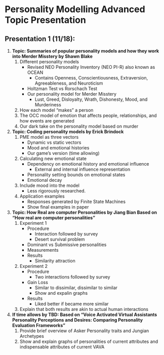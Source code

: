 # Personality Modelling Advanced Topic Presentation

## Presentation 1 (11/18):

1. <b>Topic: Summaries of popular personality models and how they work into Merder Misstery by Shawn Blake </b>
	1. Different personality models
		- Revised NEO Personality Inventory (NEO PI-R) also known as OCEAN
			* Contains Openness, Conscientiousness, Extraversion, Agreeableness, and Neuroticism
		- Holtzman Test vs Rorschach Test
		- Our personality model for Merder Misstery
			* Lust, Greed, Disloyalty, Wrath, Dishonesty, Mood, and Murderiness
	1. How each model “makes” a person
	1. The OCC model of emotion that affects people, relationships, and how events are generated
	1. Our dark take on the personality model based on murder
1. <b>Topic: Coding personality models by Erick Brindock</b>
	1. PME model as three vectors
		- Dynamic vs static vectors
		- Mood and emotional histories
		- Our game’s version (time allowing)
	1. Calculating new emotional state
		- Dependency on emotional history and emotional influence
			* External and internal influence representation
		- Personality setting bounds on emotional states
		- Emotional decay
	1. Include mood into the model
		- Less rigorously researched.
	1. Application examples
		- Responses generated by Finite State Machines
		- Show final examples in paper
1. <b>Topic: How Real are computer Personalities by Jiang Bian Based on “How real are computer personalities” </b>
	1. Experiment 1
		- Procedure
			* Interaction followed by survey
			* Desert survival problem
		- Dominant vs Submissive personalities
		- Measurements
		- Results
			* Similarity attraction
	1. Experiment 2
		- Procedure
			* Two interactions followed by survey
		- Gain Loss
			* Similar to dissimilar, dissimilar to similar
			* Show and expalin graphs
		- Results
			* Liked better if became more similar
	1. Explain that both results are akin to actual human interactions
1. <b>If time allows by TBD: Based on “Voice Activated Virtual Assistants Personality Perceptions and Desires: Comparing Personality Evaluation Frameworks”</b>
	1. Provide brief overview of Asker Personality traits and Jungian Archetypes
	1. Show and explain graphs of personalities of current attributes and indispensable attributes of current VAVA
